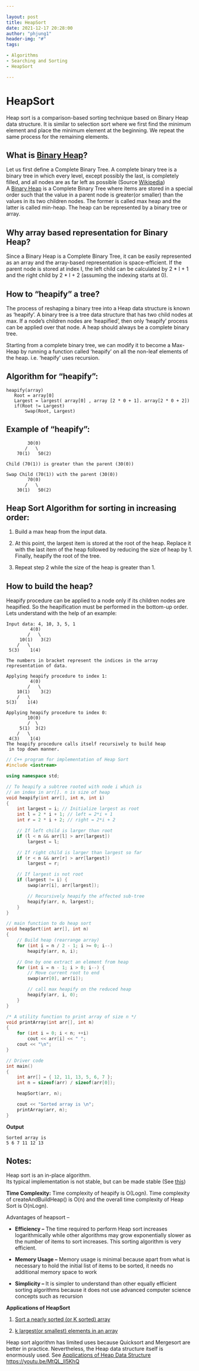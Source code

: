 ```yaml
---

layout: post
title: HeapSort
date: 2021-12-17 20:28:00
author: "phjung1"
header-img: "#"
tags:

- Algorithms
- Searching and Sorting
- HeapSort

---
```


# HeapSort

Heap sort is a comparison-based sorting technique based on Binary Heap data structure. It is similar to selection sort where we first find the minimum element and place the minimum element at the beginning. We repeat the same process for the remaining elements.

## **What is** [**Binary Heap**](https://www.geeksforgeeks.org/binary-heap/)**?**

Let us first define a Complete Binary Tree. A complete binary tree is a binary tree in which every level, except possibly the last, is completely filled, and all nodes are as far left as possible (Source [Wikipedia](http://en.wikipedia.org/wiki/Binary_tree#Types_of_binary_trees))  
A [Binary Heap](https://www.geeksforgeeks.org/binary-heap/) is a Complete Binary Tree where items are stored in a special order such that the value in a parent node is greater(or smaller) than the values in its two children nodes. The former is called max heap and the latter is called min-heap. The heap can be represented by a binary tree or array.

## **Why array based representation for Binary Heap?**

Since a Binary Heap is a Complete Binary Tree, it can be easily represented as an array and the array-based representation is space-efficient. If the parent node is stored at index I, the left child can be calculated by 2 * I + 1 and the right child by 2 * I + 2 (assuming the indexing starts at 0).

## **How to “heapify” a tree?**

The process of reshaping a binary tree into a Heap data structure is known as ‘heapify’. A binary tree is a tree data structure that has two child nodes at max. If a node’s children nodes are ‘heapified’, then only ‘heapify’ process can be applied over that node. A heap should always be a complete binary tree.

Starting from a complete binary tree, we can modify it to become a Max-Heap by running a function called ‘heapify’ on all the non-leaf elements of the heap. i.e. ‘heapify’ uses recursion.

## **Algorithm for “heapify”:**

```
heapify(array)
   Root = array[0]
   Largest = largest( array[0] , array [2 * 0 + 1]. array[2 * 0 + 2])
   if(Root != Largest)
       Swap(Root, Largest)
```

## **Example of “heapify”:**

```
        30(0)                 
       /   \         
    70(1)   50(2)

Child (70(1)) is greater than the parent (30(0))

Swap Child (70(1)) with the parent (30(0))
        70(0)                 
       /   \         
    30(1)   50(2)
```

## **Heap Sort Algorithm for sorting in increasing order:**

1. Build a max heap from the input data.
  
2. At this point, the largest item is stored at the root of the heap. Replace it with the last item of the heap followed by reducing the size of heap by 1. Finally, heapify the root of the tree.
  
3. Repeat step 2 while the size of the heap is greater than 1.
  

## **How to build the heap?**

Heapify procedure can be applied to a node only if its children nodes are heapified. So the heapification must be performed in the bottom-up order.  
Lets understand with the help of an example:

```
Input data: 4, 10, 3, 5, 1
         4(0)
        /   \
     10(1)   3(2)
    /   \
 5(3)    1(4)

The numbers in bracket represent the indices in the array 
representation of data.

Applying heapify procedure to index 1:
         4(0)
        /   \
    10(1)    3(2)
    /   \
5(3)    1(4)

Applying heapify procedure to index 0:
        10(0)
        /  \
     5(1)  3(2)
    /   \
 4(3)    1(4)
The heapify procedure calls itself recursively to build heap
 in top down manner.
```

```cpp
// C++ program for implementation of Heap Sort
#include <iostream>

using namespace std;

// To heapify a subtree rooted with node i which is
// an index in arr[]. n is size of heap
void heapify(int arr[], int n, int i)
{
    int largest = i; // Initialize largest as root
    int l = 2 * i + 1; // left = 2*i + 1
    int r = 2 * i + 2; // right = 2*i + 2

    // If left child is larger than root
    if (l < n && arr[l] > arr[largest])
        largest = l;

    // If right child is larger than largest so far
    if (r < n && arr[r] > arr[largest])
        largest = r;

    // If largest is not root
    if (largest != i) {
        swap(arr[i], arr[largest]);

        // Recursively heapify the affected sub-tree
        heapify(arr, n, largest);
    }
}

// main function to do heap sort
void heapSort(int arr[], int n)
{
    // Build heap (rearrange array)
    for (int i = n / 2 - 1; i >= 0; i--)
        heapify(arr, n, i);

    // One by one extract an element from heap
    for (int i = n - 1; i > 0; i--) {
        // Move current root to end
        swap(arr[0], arr[i]);

        // call max heapify on the reduced heap
        heapify(arr, i, 0);
    }
}

/* A utility function to print array of size n */
void printArray(int arr[], int n)
{
    for (int i = 0; i < n; ++i)
        cout << arr[i] << " ";
    cout << "\n";
}

// Driver code
int main()
{
    int arr[] = { 12, 11, 13, 5, 6, 7 };
    int n = sizeof(arr) / sizeof(arr[0]);

    heapSort(arr, n);

    cout << "Sorted array is \n";
    printArray(arr, n);
}
```

**Output**

```
Sorted array is 
5 6 7 11 12 13 
```

## **Notes:**

Heap sort is an in-place algorithm.  
Its typical implementation is not stable, but can be made stable (See [this](https://www.geeksforgeeks.org/stability-in-sorting-algorithms/))

**Time Complexity:** Time complexity of heapify is O(Logn). Time complexity of createAndBuildHeap() is O(n) and the overall time complexity of Heap Sort is O(nLogn).

Advantages of heapsort –

- **Efficiency –** The time required to perform Heap sort increases logarithmically while other algorithms may grow exponentially slower as the number of items to sort increases. This sorting algorithm is very efficient.
  
- **Memory Usage –** Memory usage is minimal because apart from what is necessary to hold the initial list of items to be sorted, it needs no additional memory space to work
  
- **Simplicity –** It is simpler to understand than other equally efficient sorting algorithms because it does not use advanced computer science concepts such as recursion
  

**Applications of HeapSort**

1. [Sort a nearly sorted (or K sorted) array](https://www.geeksforgeeks.org/nearly-sorted-algorithm/)
  
2. [k largest(or smallest) elements in an array](https://www.geeksforgeeks.org/k-largestor-smallest-elements-in-an-array/)
  

Heap sort algorithm has limited uses because Quicksort and Mergesort are better in practice. Nevertheless, the Heap data structure itself is enormously used. See [Applications of Heap Data Structure](https://www.geeksforgeeks.org/applications-of-heap-data-structure/)  
https://youtu.be/MtQL_ll5KhQ
